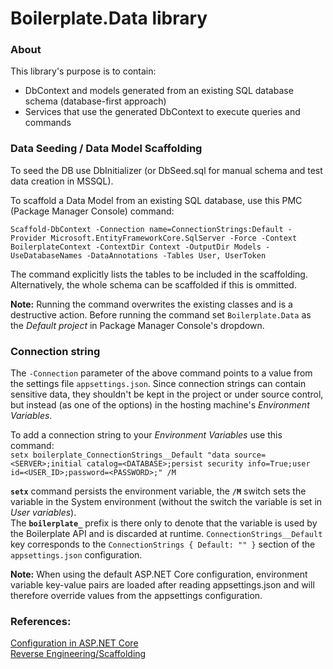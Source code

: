 ﻿# Boilerplate.Data library

### About
This library's purpose is to contain:
- DbContext and models generated from an existing SQL database schema (database-first approach)  
- Services that use the generated DbContext to execute queries and commands

### Data Seeding / Data Model Scaffolding
To seed the DB use DbInitializer (or DbSeed.sql for manual schema and test data creation in MSSQL).

To scaffold a Data Model from an existing SQL database, use this PMC (Package Manager Console) command:

`Scaffold-DbContext -Connection name=ConnectionStrings:Default -Provider Microsoft.EntityFrameworkCore.SqlServer -Force -Context BoilerplateContext -ContextDir Context -OutputDir Models -UseDatabaseNames -DataAnnotations -Tables User, UserToken`

The command explicitly lists the tables to be included in the scaffolding. Alternatively, the whole schema can be scaffolded if this is ommitted.

**Note:** Running the command overwrites the existing classes and is a destructive action.
Before running the command set `Boilerplate.Data` as the _Default project_ in Package Manager Console's dropdown.

### Connection string
The `-Connection` parameter of the above command points to a value from the settings file `appsettings.json`.
Since connection strings can contain sensitive data, they shouldn't be kept in the project or under source control, but instead (as one of the options) in the hosting machine's _Environment Variables_.

To add a connection string to your _Environment Variables_ use this command:  
`setx boilerplate_ConnectionStrings__Default "data source=<SERVER>;initial catalog=<DATABASE>;persist security info=True;user id=<USER_ID>;password=<PASSWORD>;" /M`

**`setx`** command persists the environment variable, the **`/M`** switch sets the variable in the System environment (without the switch the variable is set in _User variables_).  
The **`boilerplate_`** prefix is there only to denote that the variable is used by the Boilerplate API and is discarded at runtime. 
`ConnectionStrings__Default` key corresponds to the `ConnectionStrings { Default: "" }` section of the `appsettings.json` configuration.

**Note:** When using the default ASP.NET Core configuration, environment variable key-value pairs are loaded after reading appsettings.json and will therefore override values from the appsettings configuration.

### References:
[Configuration in ASP.NET Core](https://docs.microsoft.com/hr-hr/aspnet/core/fundamentals/configuration/?view=aspnetcore-3.1)  
[Reverse Engineering/Scaffolding](https://docs.microsoft.com/en-us/ef/core/managing-schemas/scaffolding)

